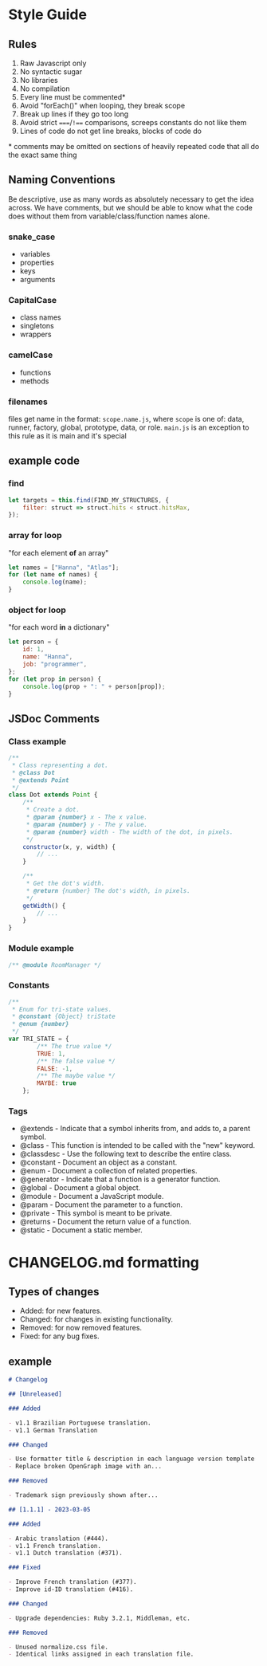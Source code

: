 # Style Guide

## Rules
1. Raw Javascript only
2. No syntactic sugar
3. No libraries
4. No compilation
5. Every line must be commented*
6. Avoid "forEach()" when looping, they break scope
7. Break up lines if they go too long
8. Avoid strict `===`/`!==` comparisons, screeps constants do not like them
9. Lines of code do not get line breaks, blocks of code do

\* comments may be omitted on sections of heavily repeated code that all do the exact same thing


## Naming Conventions
Be descriptive, use as many words as absolutely necessary to get the idea across.
We have comments, but we should be able to know what the code does without them 
from variable/class/function names alone.
### snake_case
- variables
- properties
- keys
- arguments
### CapitalCase
- class names
- singletons
- wrappers
### camelCase
- functions
- methods
### filenames
files get name in the format: `scope.name.js`, where `scope` is one of: data, runner, factory, global, prototype, data, or role.
`main.js` is an exception to this rule as it is main and it's special

## example code

### find
```javascript
let targets = this.find(FIND_MY_STRUCTURES, {
    filter: struct => struct.hits < struct.hitsMax,
});
```

### array for loop
"for each element **of** an array"
```javascript
let names = ["Hanna", "Atlas"];
for (let name of names) {
    console.log(name);
}
```

### object for loop
"for each word **in** a dictionary"
```javascript
let person = {
    id: 1,
    name: "Hanna",
    job: "programmer",
};
for (let prop in person) {
    console.log(prop + ": " + person[prop]);
}
```

## JSDoc Comments

### Class example
```javascript
/**
 * Class representing a dot.
 * @class Dot
 * @extends Point
 */
class Dot extends Point {
    /**
     * Create a dot.
     * @param {number} x - The x value.
     * @param {number} y - The y value.
     * @param {number} width - The width of the dot, in pixels.
     */
    constructor(x, y, width) {
        // ...
    }

    /**
     * Get the dot's width.
     * @return {number} The dot's width, in pixels.
     */
    getWidth() {
        // ...
    }
}
```
### Module example
```javascript
/** @module RoomManager */
```

### Constants
```javascript
/**
 * Enum for tri-state values.
 * @constant {Object} triState
 * @enum {number}
 */
var TRI_STATE = {
        /** The true value */
        TRUE: 1,
        /** The false value */
        FALSE: -1,
        /** The maybe value */
        MAYBE: true
    };
```

### Tags
- @extends - Indicate that a symbol inherits from, and adds to, a parent symbol.
- @class - This function is intended to be called with the "new" keyword.
- @classdesc - Use the following text to describe the entire class.
- @constant - Document an object as a constant.
- @enum - Document a collection of related properties.
- @generator - Indicate that a function is a generator function.
- @global - Document a global object.
- @module - Document a JavaScript module.
- @param - Document the parameter to a function.
- @private - This symbol is meant to be private.
- @returns - Document the return value of a function.
- @static - Document a static member.

# CHANGELOG.md formatting

## Types of changes
- Added: for new features.
- Changed: for changes in existing functionality.
- Removed: for now removed features.
- Fixed: for any bug fixes.

## example
```markdown
# Changelog

## [Unreleased]

### Added

- v1.1 Brazilian Portuguese translation.
- v1.1 German Translation

### Changed

- Use formatter title & description in each language version template
- Replace broken OpenGraph image with an...

### Removed

- Trademark sign previously shown after...

## [1.1.1] - 2023-03-05

### Added

- Arabic translation (#444).
- v1.1 French translation.
- v1.1 Dutch translation (#371).

### Fixed

- Improve French translation (#377).
- Improve id-ID translation (#416).

### Changed

- Upgrade dependencies: Ruby 3.2.1, Middleman, etc.

### Removed

- Unused normalize.css file.
- Identical links assigned in each translation file.
```